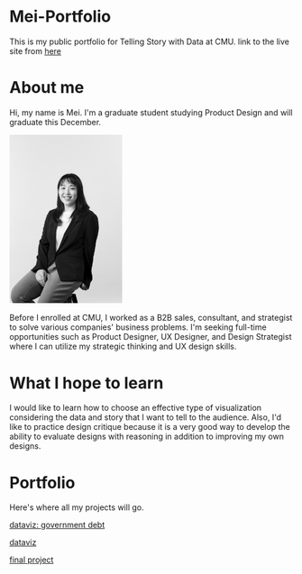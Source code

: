 # Mei-Portfolio
This is my public portfolio for Telling Story with Data at CMU.
link to the live site from [here](https://meeeeeeeei28.github.io/Mei-Portfolio/)

# About me
Hi, my name is Mei. I'm a graduate student studying Product Design and will graduate this December.

<img src="Profile-photo.JPG" width="200"/>

Before I enrolled at CMU, I worked as a B2B sales, consultant, and strategist to solve various companies' business problems.
I'm seeking full-time opportunities such as Product Designer, UX Designer, and Design Strategist where I can utilize my strategic thinking and UX design skills.


# What I hope to learn
I would like to learn how to choose an effective type of visualization considering the data and story that I want to tell to the audience.
Also, I'd like to practice design critique because it is a very good way to develop the ability to evaluate designs with reasoning in addition to improving my own designs.

# Portfolio
Here's where all my projects will go.

[dataviz: government debt](https://github.com/meeeeeeeei28/Mei-Portfolio/blob/36bfb7dd522339b49defa50cf92589d787480827/dataviz-goevrnment-debt.md)

[dataviz](https://github.com/meeeeeeeei28/Mei-Portfolio/blob/a8d1ec08f45c80f7b2b3d56cf499578ae110b13e/dataviz1)

[final project](https://github.com/meeeeeeeei28/Mei-Portfolio/blob/e7e42778a09036a829c8b1ad0a493b4298e7de22/final-project)


